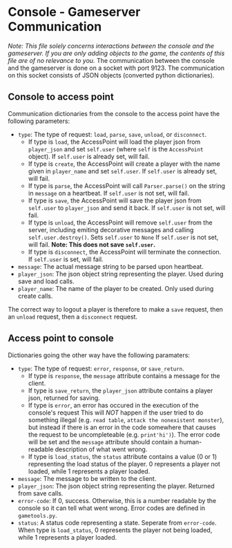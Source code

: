 # Console - Gameserver Communication
_Note: This file solely concerns interactions between the console and the gameserver. If you are only adding objects to the game, the contents of this file are of no relevance to you._
The communication between the console and the gameserver is done on a socket with port 9123. The communication on this socket consists of JSON objects (converted python dictionaries). 
## Console to access point
Communication dictionaries from the console to the access point have the following parameters:
- `type`: The type of request: `load`, `parse`, `save`, `unload`, or `disconnect`.
  - If type is `load`, the AccessPoint will load the player json from `player_json` and set `self.user` (where `self` is the `AccessPoint` object). If `self.user` is already set, will fail.
  - If type is `create`, the AccessPoint will create a player with the name given in `player_name` and set `self.user`. If `self.user` is already set, will fail.
  - If type is `parse`, the AccessPoint will call `Parser.parse()` on the string in `message` on a heartbeat. If `self.user` is not set, will fail.
  - If type is `save`, the AccessPoint will save the player json from `self.user` to `player_json` and send it back. If `self.user` is not set, will fail.
  - If type is `unload`, the AccessPoint will remove `self.user` from the server, including emiting decorative messages and calling `self.user.destroy()`. Sets `self.user` to `None` If `self.user` is not set, will fail. **Note: This does not save `self.user`.**
  - If type is `disconnect`, the AccessPoint will terminate the connection. If `self.user` is set, will fail.
- `message`: The actual message string to be parsed upon heartbeat.
- `player_json`: The json object string representing the player. Used during save and load calls.
- `player_name`: The name of the player to be created. Only used during create calls.

The correct way to logout a player is therefore to make a `save` request, then an `unload` request, then a `disconnect` request.

## Access point to console
Dictionaries going the other way have the following paramaters:
- `type`: The type of request: `error`, `response`, or `save_return`.
  - If type is `response`, the `message` attribute contains a message for the client.
  - If type is `save_return`, the `player_json` attribute contains a player json, returned for saving.
  - If type is `error`, an error has occured in the execution of the console's request This will *NOT* happen if the user tried to do something illegal (e.g. `read table`, `attack the nonexistent monster`), but instead if there is an error in the code somewhere that causes the request to be uncompleteable (e.g. `print'hi')`). The error code will be set and the `message` attribute should contain a human-readable description of what went wrong.
  - If type is `load_status`, the `status` attribute contains a value (0 or 1) representing the load status of the player. 0 represents a player not loaded, while 1 represents a player loaded.
- `message`: The message to be written to the client.
- `player_json`: The json object string representing the player. Returned from save calls.
- `error-code`: If 0, success. Otherwise, this is a number readable by the console so it can tell what went wrong. Error codes are defined in `gametools.py`.
- `status`: A status code representing a state. Seperate from `error-code`. When type is `load_status`, 0 represents the player not being loaded, while 1 represents a player loaded.
